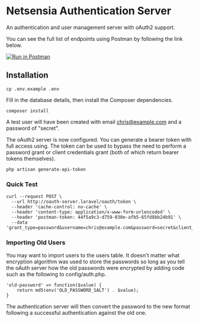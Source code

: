 # Netsensia Authentication Server

An authentication and user management server with oAuth2 support.

You can see the full list of endpoints using Postman by following the link below.

[![Run in Postman](https://run.pstmn.io/button.svg)](https://app.getpostman.com/run-collection/641ab76478a4aa5a00f4)

## Installation

	cp .env.example .env
	
Fill in the database details, then install the Composer dependencies.

	composer install
	
A test user will have been created with email chris@example.com and a password of "secret".
	
The oAuth2 server is now configured. You can generate a bearer token with full access using. The token can be used to bypass the need
to perform a password grant or client credentials grant (both of which return bearer tokens themselves).

	php artisan generate-api-token

### Quick Test

	curl --request POST \
	  --url http://oauth-server.laravel/oauth/token \
	  --header 'cache-control: no-cache' \
	  --header 'content-type: application/x-www-form-urlencoded' \
	  --header 'postman-token: 44f5a9c3-d759-030e-afb5-65fd8bb24b91' \
	  --data 'grant_type=password&username=chris@example.com&password=secret&client_id=2&client_secret=CLIENT_SECRET_FOR_CLIENT_2&scope=*'
  
### Importing Old Users

You may want to import users to the users table. It doesn't matter what encryption algorithm was used to store the passwords so long as you tell the oAuth server how the old passwords were encrypted by adding code such as the following to config/auth.php.

    'old-password' => function($value) {
        return md5(env('OLD_PASSWORD_SALT') . $value);
    }
    
The authentication server will then convert the password to the new format following a successful authentication against the old one.
